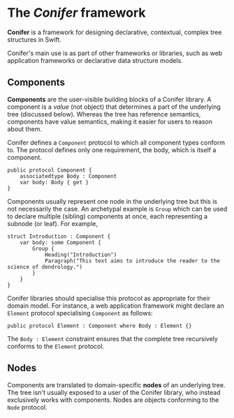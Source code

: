 # The *Conifer* framework

**Conifer** is a framework for designing declarative, contextual, complex tree structures in Swift.

Conifer's main use is as part of other frameworks or libraries, such as web application frameworks or declarative data structure models.

## Components
**Components** are the user-visible building blocks of a Conifer library. A component is a *value* (not object) that determines a part of the underlying tree (discussed below). Whereas the tree has reference semantics, components have value semantics, making it easier for users to reason about them.

Conifer defines a `Component` protocol to which all component types conform to. The protocol defines only one requirement, the body, which is itself a component.

	public protocol Component {
		associatedtype Body : Component
		var body: Body { get }
	}

Components usually represent one node in the underlying tree but this is not necessarily the case. An archetypal example is `Group` which can be used to declare multiple (sibling) components at once, each representing a subnode (or leaf). For example,

	struct Introduction : Component {
		var body: some Component {
			Group {
				Heading("Introduction")
				Paragraph("This text aims to introduce the reader to the science of dendrology.")
			}
		}
	}

Conifer libraries should specialise this protocol as appropriate for their domain model. For instance, a web application framework might declare an `Element` protocol specialising `Component` as follows:

	public protocol Element : Component where Body : Element {}

The `Body : Element` constraint ensures that the complete tree recursively conforms to the `Element` protocol.

## Nodes
Components are translated to domain-specific **nodes** of an underlying tree. The tree isn't usually exposed to a user of the Conifer library, who instead exclusively works with components. Nodes are objects conforming to the `Node` protocol.
